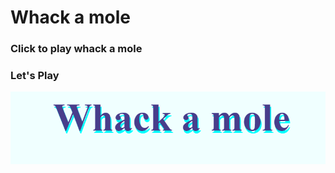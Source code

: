 # Whack a mole

### Click to play whack a mole

### Let's Play

[![game](/ss.png)](https://qwerty-123456-ui.github.io/whack-a-mole/)

